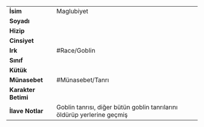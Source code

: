 |  |  |
  |---|---|
  | **İsim** | Maglubiyet|
  | **Soyadı** | |
  | **Hizip** | |
  | **Cinsiyet** | |
  | **Irk** | #Race/Goblin|
  | **Sınıf** | |
  | **Kütük** | |
  | **Münasebet** | #Münasebet/Tanrı|
  | **Karakter Betimi** | |
  | **İlave Notlar** | Goblin tanrısı, diğer bütün goblin tanrılarını öldürüp yerlerine geçmiş|
  